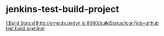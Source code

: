 # jenkins-test-build-project 

[![Build Status](http://armada.dedyn.io:8080/buildStatus/icon?job=github test build pipeline)](http://armada.dedyn.io:8080/me/my-views/view/all/job/github%20test%20build%20pipeline/)

